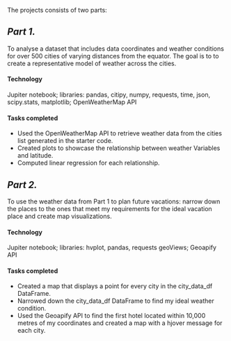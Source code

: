 The projects consists of two parts:

## ***Part 1.***
To analyse a dataset that includes data coordinates and weather conditions for over 500 cities of varying distances from the equator. The goal is to to create a representative model of weather across the cities.
#### Technology
Jupiter notebook; libraries: pandas, citipy, numpy, requests, time, json, scipy.stats, matplotlib; OpenWeatherMap API
#### Tasks completed
- Used the OpenWeatherMap API to retrieve weather data from the cities list generated in the starter code.
- Created plots to showcase the relationship between weather Variables and latitude.
- Computed linear regression for each relationship.

## ***Part 2.***
To use the weather data from Part 1 to plan future vacations: narrow down the places to the ones that meet my requirements for the ideal vacation place and create map visualizations.
#### Technology
Jupiter notebook; libraries: hvplot, pandas, requests geoViews; Geoapify API
#### Tasks completed
- Created a map that displays a point for every city in the city_data_df DataFrame. 
- Narrowed down the city_data_df DataFrame to find my ideal weather condition.
- Used the Geoapify API to find the first hotel located within 10,000 metres of my coordinates and created a map with a hjover message for each city.



